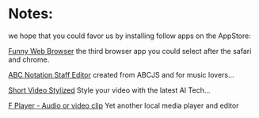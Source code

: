 # Notes:

we hope that you could favor us by installing follow apps on the AppStore:

[Funny Web Browser](https://apps.apple.com/us/app/funny-web-browser/id1659209417) the third browser app you could select after the safari and chrome.

[ABC Notation Staff Editor](https://apps.apple.com/us/app/abc-notation-staff-editor/id1560968994) created from ABCJS and for music lovers...

[Short Video Stylized](https://apps.apple.com/us/app/short-video-stylized/id1604180560) Style your video with the latest AI Tech...

[F Player - Audio or video clip](https://apps.apple.com/us/app/f-player-audio-or-video-clip/id1556171420) Yet another local media player and editor

